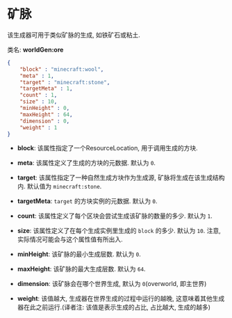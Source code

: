 # 矿脉
该生成器可用于类似矿脉的生成, 如铁矿石或粘土.

类名: __worldGen:ore__

```json
{
	"block" : "minecraft:wool",
	"meta" : 1,
	"target" : "minecraft:stone",
	"targetMeta" : 1,
	"count" : 1,
	"size" : 10,
	"minHeight" : 0,
	"maxHeight" : 64,
	"dimension" : 0,
	"weight" : 1
}
```

* __block__: 该属性指定了一个ResourceLocation, 用于调用生成的方块.

* __meta__: 该属性定义了生成的方块的元数据. 默认为 `0`.

* __target__: 该属性指定了一种自然生成方块作为生成源, 矿脉将生成在该生成结构内. 默认值为 `minecraft:stone`.

* __targetMeta__: `target` 的方块实例的元数据. 默认为 `0`.

* __count__: 该属性定义了每个区块会尝试生成该矿脉的数量的多少. 默认为 `1`.

* __size__: 该属性定义了在每个生成实例里生成的 `block` 的多少. 默认为 `10`. 注意, 实际情况可能会与这个属性值有所出入.

* __minHeight__: 该矿脉的最小生成层数. 默认为 `0`.

* __maxHeight__: 该矿脉的最大生成层数. 默认为 `64`.

* __dimension__: 该矿脉会在哪个世界生成, 默认为 `0`(overworld, 即主世界)

* __weight__: 该值越大, 生成器在世界生成的过程中运行的越晚, 这意味着其他生成器在此之前运行.(译者注: 该值是表示生成的占比, 占比越大, 生成的越多)